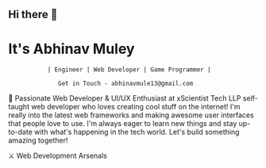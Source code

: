 ## Hi there 👋

<!--
**Abhinav-Muley/Abhinav-Muley** is a ✨ _special_ ✨ repository because its `README.md` (this file) appears on your GitHub profile.

Here are some ideas to get you started:

- 🔭 I’m currently working on ...
- 🌱 I’m currently learning ...
- 👯 I’m looking to collaborate on ...
- 🤔 I’m looking for help with ...
- 💬 Ask me about ...
- 📫 How to reach me: ...
- 😄 Pronouns: ...
- ⚡ Fun fact: ...
-->
# It's Abhinav Muley


               | Engineer | Web Developer | Game Programmer |
                                                                            
                  Get in Touch - abhinavmule13@gmail.com
🌟 Passionate Web Developer & UI/UX Enthusiast at xScientist Tech LLP
self-taught web developer who loves creating cool stuff on the internet! I'm really into the latest web frameworks and making awesome user interfaces that people love to use. I'm always eager to learn new things and stay up-to-date with what's happening in the tech world. Let's build something amazing together!


⚔ Web Development Arsenals
